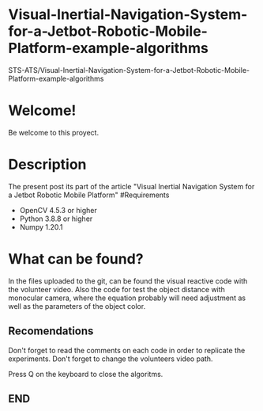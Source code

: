 # Visual-Inertial-Navigation-System-for-a-Jetbot-Robotic-Mobile-Platform-example-algorithms
STS-ATS/Visual-Inertial-Navigation-System-for-a-Jetbot-Robotic-Mobile-Platform-example-algorithms

# Welcome!
Be welcome to this proyect.

# Description

The present post its part of the article  "Visual Inertial Navigation System for a Jetbot Robotic Mobile Platform"
#Requirements
- OpenCV 4.5.3 or higher
- Python 3.8.8 or higher
- Numpy 1.20.1

# What can be found?
In the files uploaded to the git, can be found the visual reactive code with the volunteer video. Also the code for test the object distance with monocular camera, where the equation probably will need adjustment as well as the parameters of the object color.

## Recomendations
Don't forget to read the comments on each code in order to replicate the experiments. Don't forget to change the volunteers video path.

Press Q on the keyboard to close the algoritms.

## END
